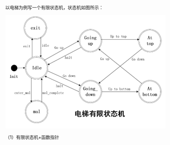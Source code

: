 以电梯为例写一个有限状态机，状态机如图所示：

![image-20231231151910897](https://github.com/xupengfeir/FSM-elevator/blob/main/Image/image-20231231151910897.png)

（1）有限状态机+函数指针

